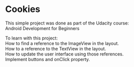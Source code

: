 # Cookies

This simple project was done as part of the Udacity course:  
Android Development for Beginners 

To learn with this project:  
How to find a reference to the ImageView in the layout.  
How to a reference to the TextView in the layout.  
How to update the user interface using those references.  
Implement buttons and onClick property.  



